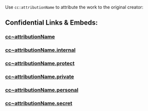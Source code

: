 ﻿Use `cc:attributionName` to attribute the work to the original creator: 

## Confidential Links & Embeds: 

### [cc~attributionName](/_public/cc/cc~attributionName.md) 

### [cc~attributionName.internal](/_internal/cc/cc~attributionName.internal.md) 

### [cc~attributionName.protect](/_protect/cc/cc~attributionName.protect.md) 

### [cc~attributionName.private](/_private/cc/cc~attributionName.private.md) 

### [cc~attributionName.personal](/_personal/cc/cc~attributionName.personal.md) 

### [cc~attributionName.secret](/_secret/cc/cc~attributionName.secret.md) 
